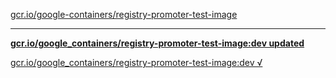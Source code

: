 [gcr.io/google-containers/registry-promoter-test-image](https://hub.docker.com/r/anjia0532/registry-promoter-test-image/tags/) 

----
**[gcr.io/google_containers/registry-promoter-test-image:dev updated](https://hub.docker.com/r/anjia0532/registry-promoter-test-image/tags/)**

[gcr.io/google_containers/registry-promoter-test-image:dev √](https://hub.docker.com/r/anjia0532/registry-promoter-test-image/tags/)

